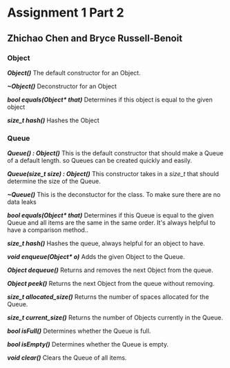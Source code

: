 # Assignment 1 Part 2
## Zhichao Chen and Bryce Russell-Benoit

### **Object**

***Object()***
The default constructor for an Object.

***~Object()***
Deconstructor for an Object

***bool equals(Object\* that)***
Determines if this object is equal to the given object

***size_t hash()***
Hashes the Object

### **Queue**

***Queue() : Object()***
This is the default constructor that should make a Queue of a default length. so Queues can be 
created quickly and easily.

***Queue(size_t size) : Object()***
This constructor takes in a *size_t* that should determine the size of the Queue.

***~Queue()***
This is the deconstuctor for the class. To make sure there are no data leaks

***bool equals(Object\* that)***
Determines if this Queue is equal to the given Queue and all items are the same in the same order.
It's always helpful to have a comparison method..

***size_t hash()***
Hashes the queue, always helpful for an object to have.

***void enqueue(Object\* o)***
Adds the given Object to the Queue.

***Object dequeue()***
Returns and removes the next Object from the queue.

***Object peek()***
Returns the next Object from the queue without removing.

***size_t allocated_size()***
Returns the number of spaces allocated for the Queue.

***size_t current_size()***
Returns the number of Objects currently in the Queue.

***bool isFull()***
Determines whether the Queue is full.

***bool isEmpty()***
Determines whether the Queue is empty.

***void clear()***
Clears the Queue of all items.